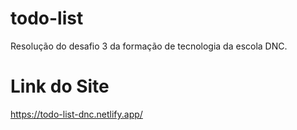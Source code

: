 # todo-list
Resolução do desafio 3 da formação de tecnologia da escola DNC.

# Link do Site
https://todo-list-dnc.netlify.app/
